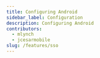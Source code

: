 ```yaml
---
title: Configuring Android
sidebar_label: Configuration
description: Configuring Android
contributors:
  - mlynch
  - jcesarmobile
slug: /features/sso
---
```

